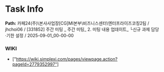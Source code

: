 # Task Info

**Path:** 카페24(주)\본사사업장\[CG]MI본부\비즈니스센터\엔터프라이즈코칭2팀 / jhchoi06 / [331852] 주간 미팅 _ 주간 미팅_ 2. 미팅 내용 업데이트_ └신규 과제 담당·기한 설정 / 2025-09-01_00-00-00

### WIKI
- ["https://wiki.simplexi.com/pages/viewpage.action?pageId=2779352997"]

